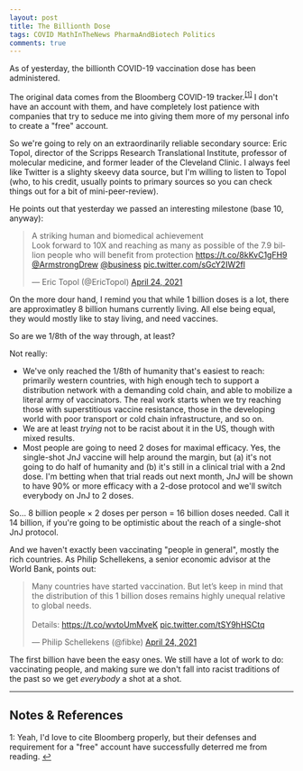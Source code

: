 ```yaml
---
layout: post
title: The Billionth Dose
tags: COVID MathInTheNews PharmaAndBiotech Politics
comments: true
---
```


As of yesterday, the billionth COVID-19 vaccination dose has been administered.  

The original data comes from the Bloomberg COVID-19 tracker.<sup id="fn1a">[[1]](#fn1)</sup>
I don't have an account with them, and have completely lost patience with companies that
try to seduce me into giving them more of my personal info to create a "free" account.  

So we're going to rely on an extraordinarily reliable secondary source: Eric Topol,
director of the Scripps Research Translational Institute, professor of molecular medicine,
and former leader of the Cleveland Clinic.  I always feel like Twitter is a slighty skeevy
data source, but I'm willing to listen to Topol (who, to his credit, usually points to primary
sources so you can check things out for a bit of mini-peer-review).  

He points out that yesterday we passed an interesting milestone (base 10, anyway):  

<blockquote class="twitter-tweet">
  <p lang="en" dir="ltr">
    A striking human and biomedical achievement<br>
    Look forward to 10X and reaching as many as possible of the 7.9 billion people who
    will benefit from protection 
    <a href="https://t.co/8kKvC1gFH9">https://t.co/8kKvC1gFH9</a> 
    <a href="https://twitter.com/ArmstrongDrew?ref_src=twsrc%5Etfw">@ArmstrongDrew</a> 
    <a href="https://twitter.com/business?ref_src=twsrc%5Etfw">@business</a> 
    <a href="https://t.co/sGcY2IW2fl">pic.twitter.com/sGcY2IW2fl</a>  
  </p>
  &mdash; Eric Topol (@EricTopol) 
  <a href="https://twitter.com/EricTopol/status/1386002974422433795?ref_src=twsrc%5Etfw">April 24, 2021</a>
</blockquote>
<script async src="https://platform.twitter.com/widgets.js"></script>

On the more dour hand, I remind you that while 1 billion doses is a lot, there are
approximatley 8 billion humans currently living.  All else being equal, they would mostly
like to stay living, and need vaccines.  

So are we 1/8th of the way through, at least?  

Not really:  
- We've only reached the 1/8th of humanity that's easiest to reach: primarily western
  countries, with high enough tech to support a distribution network with a demanding cold
  chain, and able to mobilize a literal army of vaccinators.  The real work starts when we
  try reaching those with superstitious vaccine resistance, those in the developing world
  with poor transport or cold chain infrastructure, and so on.  
- We are at least _trying_ not to be racist about it in the US, though with mixed
  results.  
- Most people are going to need 2 doses for maximal efficacy.  Yes, the single-shot JnJ
  vaccine will help around the margin, but (a) it's not going to do half of humanity and
  (b) it's still in a clinical trial with a 2nd dose.  I'm betting when that trial reads
  out next month, JnJ will be shown to have 90% or more efficacy with a 2-dose protocol
  and we'll switch everybody on JnJ to 2 doses.  
  
So&hellip; 8 billion people $\times$ 2 doses per person = 16 billion doses needed.  Call
it 14 billion, if you're going to be optimistic about the reach of a single-shot JnJ
protocol.  

And we haven't exactly been vaccinating "people in general", mostly the rich countries.
As Philip Schellekens, a senior economic advisor at the World Bank, points out:  

<blockquote class="twitter-tweet">
  <p lang="en" dir="ltr">
    Many countries have started vaccination. But let’s keep in mind that the distribution of
    this 1 billion doses remains highly unequal relative to global needs. <br><br>
    Details: <a href="https://t.co/wvtoUmMveK">https://t.co/wvtoUmMveK</a> 
    <a href="https://t.co/tSY9hHSCtq">pic.twitter.com/tSY9hHSCtq</a>
  </p>
  &mdash; Philip Schellekens (@fibke) 
  <a href="https://twitter.com/fibke/status/1385963041863442436?ref_src=twsrc%5Etfw">April 24, 2021</a>
</blockquote>
<script async src="https://platform.twitter.com/widgets.js"></script>

The first billion have been the easy ones.  We still have a lot of work to do: vaccinating
people, and making sure we don't fall into racist traditions of the past so we get
_everybody_ a shot at a shot.  

---

## Notes &amp; References  

<!--
<sup id="fn1a">[[1]](#fn1)</sup>
<a id="fn1">1</a>: [↩](#fn1a)  
-->

<a id="fn1">1</a>: Yeah, I'd love to cite Bloomberg properly, but their defenses and
requirement for a "free" account have successfully deterred me from reading.  [↩](#fn1a)  

